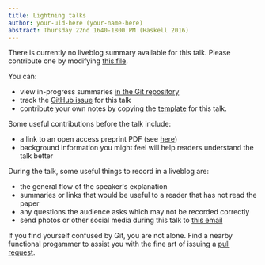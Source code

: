 ```yaml
---
title: Lightning talks
author: your-uid-here (your-name-here)
abstract: Thursday 22nd 1640-1800 PM (Haskell 2016)
---
```


There is currently no liveblog summary available for this talk. Please contribute one by modifying [this file](https://github.com/ocamllabs/icfp2016-blog/blob/master/Haskell/lightning-talks.md).

You can:
* view in-progress summaries [in the Git repository](https://github.com/ocamllabs/icfp2016-blog/tree/master/Haskell/lightning-talks/)
* track the [GitHub issue](https://github.com/ocamllabs/icfp2016-blog/issues/127) for this talk
* contribute your own notes by copying the [template](lightning-talks/template.md) for this talk.

Some useful contributions before the talk include:
* a link to an open access preprint PDF (see [here](https://github.com/gasche/icfp2016-papers))
* background information you might feel will help readers understand the talk better

During the talk, some useful things to record in a liveblog are:
* the general flow of the speaker's explanation
* summaries or links that would be useful to a reader that has not read the paper
* any questions the audience asks which may not be recorded correctly
* send photos or other social media during this talk to [this email](mailto:icfp16.photos@gmail.com?subject=Haskell:lightning-talks)

If you find yourself confused by Git, you are not alone. Find a nearby functional progammer
to assist you with the fine art of issuing a [pull request](https://help.github.com/articles/about-pull-requests/).

